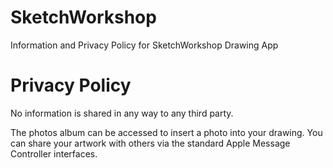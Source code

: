 # SketchWorkshop
Information and Privacy Policy for SketchWorkshop Drawing App

# Privacy Policy

No information is shared in any way to any third party.

The photos album can be accessed to insert a photo into your drawing. You can share your artwork with others via the standard Apple Message Controller interfaces.

